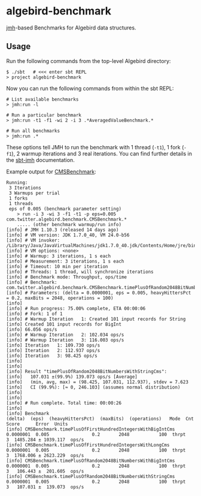 # algebird-benchmark

[jmh](http://openjdk.java.net/projects/code-tools/jmh/)-based Benchmarks for Algebird data structures.

## Usage

Run the following commands from the top-level Algebird directory:

    $ ./sbt   # <<< enter sbt REPL
    > project algebird-benchmark

Now you can run the following commands from within the sbt REPL:

    # List available benchmarks
    > jmh:run -l

    # Run a particular benchmark
    > jmh:run -t1 -f1 -wi 2 -i 3 .*AveragedValueBenchmark.*

    # Run all benchmarks
    > jmh:run .*

These options tell JMH to run the benchmark with 1 thread (`-t1`), 1 fork (`-f1`), 2 warmup iterations and 3 real iterations. You can find further details in the [sbt-jmh](https://github.com/ktoso/sbt-jmh) documentation.

Example output for [CMSBenchmark](src/main/scala/com/twitter/algebird/benchmark/CMSBenchmark.scala):

```
Running:
 3 Iterations
 3 Warmups per trial
 1 forks
 1 threads
 eps of 0.005 (benchmark parameter setting)
    > run -i 3 -wi 3 -f1 -t1 -p eps=0.005 com.twitter.algebird.benchmark.CMSBenchmark.*
    ..... (other benchmark warmup/run info)
[info] # JMH 1.10.3 (released 14 days ago)
[info] # VM version: JDK 1.7.0_40, VM 24.0-b56
[info] # VM invoker: /Library/Java/JavaVirtualMachines/jdk1.7.0_40.jdk/Contents/Home/jre/bin/java
[info] # VM options: <none>
[info] # Warmup: 3 iterations, 1 s each
[info] # Measurement: 3 iterations, 1 s each
[info] # Timeout: 10 min per iteration
[info] # Threads: 1 thread, will synchronize iterations
[info] # Benchmark mode: Throughput, ops/time
[info] # Benchmark: com.twitter.algebird.benchmark.CMSBenchmark.timePlusOfRandom2048BitNumbersWithStringCms
[info] # Parameters: (delta = 0.0000001, eps = 0.005, heavyHittersPct = 0.2, maxBits = 2048, operations = 100)
[info]
[info] # Run progress: 75.00% complete, ETA 00:00:06
[info] # Fork: 1 of 1
[info] # Warmup Iteration   1: Created 101 input records for String
[info] Created 101 input records for BigInt
[info] 66.056 ops/s
[info] # Warmup Iteration   2: 102.034 ops/s
[info] # Warmup Iteration   3: 116.003 ops/s
[info] Iteration   1: 109.730 ops/s
[info] Iteration   2: 112.937 ops/s
[info] Iteration   3: 98.425 ops/s
[info]
[info]
[info] Result "timePlusOfRandom2048BitNumbersWithStringCms":
[info]   107.031 ±(99.9%) 139.073 ops/s [Average]
[info]   (min, avg, max) = (98.425, 107.031, 112.937), stdev = 7.623
[info]   CI (99.9%): [≈ 0, 246.103] (assumes normal distribution)
[info]
[info]
[info] # Run complete. Total time: 00:00:26
[info]
[info] Benchmark                                                   (delta)  (eps)  (heavyHittersPct)  (maxBits)  (operations)   Mode  Cnt     Score      Error  Units
[info] CMSBenchmark.timePlusOfFirstHundredIntegersWithBigIntCms  0.0000001  0.005                0.2       2048           100  thrpt    3  1485.284 ± 1039.117  ops/s
[info] CMSBenchmark.timePlusOfFirstHundredIntegersWithLongCms    0.0000001  0.005                0.2       2048           100  thrpt    3  1768.006 ± 2623.229  ops/s
[info] CMSBenchmark.timePlusOfRandom2048BitNumbersWithBigIntCms  0.0000001  0.005                0.2       2048           100  thrpt    3   106.443 ±  201.605  ops/s
[info] CMSBenchmark.timePlusOfRandom2048BitNumbersWithStringCms  0.0000001  0.005                0.2       2048           100  thrpt    3   107.031 ±  139.073  ops/s
```
